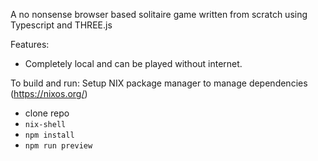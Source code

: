 A no nonsense browser based solitaire game written from scratch using Typescript and THREE.js

Features:
* Completely local and can be played without internet.

To build and run:
Setup NIX package manager to manage dependencies (https://nixos.org/)

* clone repo
* `nix-shell`
* `npm install`
* `npm run preview`
